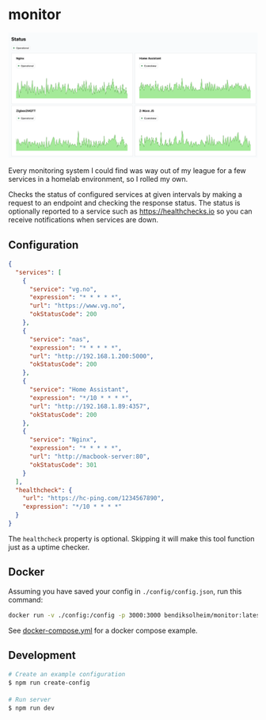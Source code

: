 # monitor

![Screenshot of status page](./screenshot.png)

Every monitoring system I could find was way out of my league for a few services in a homelab environment, so I rolled my own.

Checks the status of configured services at given intervals by making a request to an endpoint and checking the response status. The status is optionally reported to a service such as https://healthchecks.io so you can receive notifications when services are down.

## Configuration

```json
{
  "services": [
    {
      "service": "vg.no",
      "expression": "* * * * *",
      "url": "https://www.vg.no",
      "okStatusCode": 200
    },
    {
      "service": "nas",
      "expression": "* * * * *",
      "url": "http://192.168.1.200:5000",
      "okStatusCode": 200
    },
    {
      "service": "Home Assistant",
      "expression": "*/10 * * * *",
      "url": "http://192.168.1.89:4357",
      "okStatusCode": 200
    },
    {
      "service": "Nginx",
      "expression": "* * * * *",
      "url": "http://macbook-server:80",
      "okStatusCode": 301
    }
  ],
  "healthcheck": {
    "url": "https://hc-ping.com/1234567890",
    "expression": "*/10 * * * *"
  }
}
```

The `healthcheck` property is optional. Skipping it will make this tool function just as a uptime checker.

## Docker

Assuming you have saved your config in `./config/config.json`, run this command:

```sh
docker run -v ./config:/config -p 3000:3000 bendiksolheim/monitor:latest
```

See [docker-compose.yml](./docker-compose.yml) for a docker compose example.

## Development

```bash
# Create an example configuration
$ npm run create-config

# Run server
$ npm run dev
```

